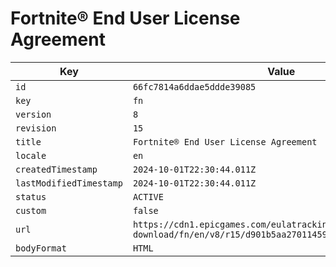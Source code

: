 # Fortnite® End User License Agreement

| Key | Value |
| --- | ----- |
| `id` | `66fc7814a6ddae5ddde39085` |
| `key` | `fn` |
| `version` | `8` |
| `revision` | `15` |
| `title` | `Fortnite® End User License Agreement` |
| `locale` | `en` |
| `createdTimestamp` | `2024-10-01T22:30:44.011Z` |
| `lastModifiedTimestamp` | `2024-10-01T22:30:44.011Z` |
| `status` | `ACTIVE` |
| `custom` | `false` |
| `url` | `https://cdn1.epicgames.com/eulatracking-download/fn/en/v8/r15/d901b5aa27011459eb01b65f399e8e7f.pdf` |
| `bodyFormat` | `HTML` |
